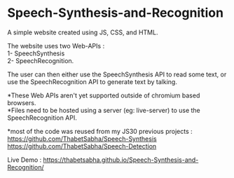 # Speech-Synthesis-and-Recognition



A simple website created using JS, CSS, and HTML.    
    
The website uses two Web-APIs :    
1- SpeechSynthesis    
2- SpeechRecognition.     
     
The user can then either use the SpeechSynthesis API to read some text, or use the SpeechRecognition API to generate text by talking.     
    
*These Web APIs aren't yet supported outside of chromium based browsers.    
*Files need to be hosted using a server (eg: live-server) to use the SpeechRecognition API.     
     
*most of the code was reused from my JS30 previous projects :      
  https://github.com/ThabetSabha/Speech-Synthesis    
  https://github.com/ThabetSabha/Speech-Detection     

    
Live Demo : https://thabetsabha.github.io/Speech-Synthesis-and-Recognition/    
